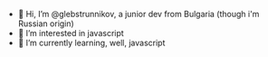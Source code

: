 - 👋 Hi, I’m @glebstrunnikov, a junior dev from Bulgaria (though i'm Russian origin)
- 👀 I’m interested in javascript
- 🌱 I’m currently learning, well, javascript

<!---
glebstrunnikov/glebstrunnikov is a ✨ special ✨ repository because its `README.md` (this file) appears on your GitHub profile.
You can click the Preview link to take a look at your changes.
--->
